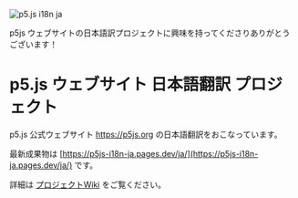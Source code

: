 ![p5.js i18n ja](https://github.com/p5js-i18n-ja/p5.js-website/wiki/assets/images/p5js-website-ja-jp-640x320.png)

p5js ウェブサイトの日本語訳プロジェクトに興味を持ってくださりありがとうございます！  

# p5.js ウェブサイト 日本語翻訳 プロジェクト

p5.js 公式ウェブサイト https://p5js.org の日本語翻訳をおこなっています。  

最新成果物は [https://p5js-i18n-ja.pages.dev/ja/](https://p5js-i18n-ja.pages.dev/ja/) です。

詳細は [プロジェクトWiki](https://github.com/p5js-i18n-ja/p5.js-website/wiki) をご覧ください。
